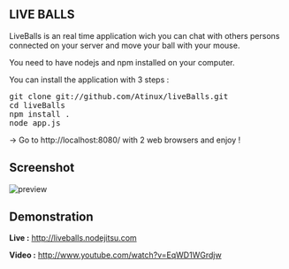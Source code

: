 <h2>LIVE BALLS</h2>

LiveBalls is an real time application wich you can chat with others persons connected on your server and move your ball with your mouse.

You need to have nodejs and npm installed on your computer.

You can install the application with 3 steps :

<pre>
git clone git://github.com/Atinux/liveBalls.git
cd liveBalls
npm install .
node app.js
</pre>

-> Go to http://localhost:8080/ with 2 web browsers and enjoy !

<h2>Screenshot</h2>

<img src="http://i1096.photobucket.com/albums/g325/Atinux/Capture-Ballsinrealtime-Chromium.png?t=1313853564" alt="preview" />

<h2>Demonstration</h2>

<b>Live :</b> http://liveballs.nodejitsu.com

<b>Video :</b> http://www.youtube.com/watch?v=EqWD1WGrdjw

